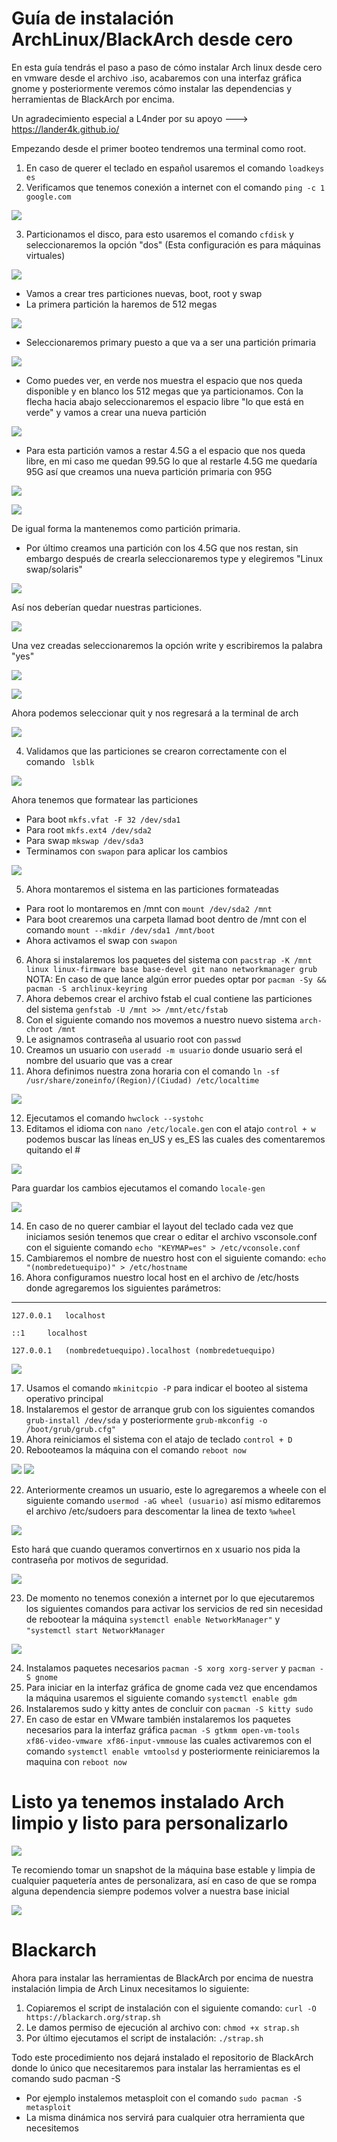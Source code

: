 # Guía de instalación ArchLinux/BlackArch desde cero

En esta guía tendrás el paso a paso de cómo instalar Arch linux desde cero en vmware desde el archivo .iso, acabaremos con una interfaz gráfica gnome y posteriormente veremos cómo instalar las dependencias y herramientas de BlackArch por encima. 

Un agradecimiento especial a L4nder por su apoyo ---> https://lander4k.github.io/

Empezando desde el primer booteo tendremos una terminal como root.

1) En caso de querer el teclado en español usaremos el comando ```loadkeys es```
2) Verificamos que tenemos conexión a internet con el comando ```ping -c 1 google.com```

![](https://github.com/ZLCube/ArchInstallGuide/blob/main/Contenido/ping.png)

3) Particionamos el disco, para esto usaremos el comando ```cfdisk``` y seleccionaremos la opción "dos" (Esta configuración es para máquinas virtuales)

![](https://github.com/ZLCube/ArchInstallGuide/blob/main/Contenido/cfdisk.png)

* Vamos a crear tres particiones nuevas, boot, root y swap
* La primera partición la haremos de 512 megas 

![](https://github.com/ZLCube/ArchInstallGuide/blob/main/Contenido/primera%20partición.png)

 * Seleccionaremos primary puesto a que va a ser una partición primaria

![](https://github.com/ZLCube/ArchInstallGuide/blob/main/Contenido/Tipo%20de%20partición.png)

 * Como puedes ver, en verde nos muestra el espacio que nos queda disponible y en blanco los 512 megas que ya particionamos. Con la flecha hacia abajo seleccionaremos el espacio libre "lo que está en verde" y vamos a crear una nueva partición 

![](https://github.com/ZLCube/ArchInstallGuide/blob/main/Contenido/neww.png)

* Para esta partición vamos a restar 4.5G a el espacio que nos queda libre, en mi caso me quedan 99.5G lo que al restarle 4.5G me quedaría 95G así que creamos una nueva partición primaria con 95G 

![](https://github.com/ZLCube/ArchInstallGuide/blob/main/Contenido/Espacio%20Disponible.png)

![](https://github.com/ZLCube/ArchInstallGuide/blob/main/Contenido/particion95.png)

De igual forma la mantenemos como partición primaria.
* Por último creamos una partición con los 4.5G que nos restan, sin embargo después de crearla seleccionaremos type y elegiremos "Linux swap/solaris"

![](https://github.com/ZLCube/ArchInstallGuide/blob/main/Contenido/swap.png)

 Así nos deberían quedar nuestras particiones.

![](https://github.com/ZLCube/ArchInstallGuide/blob/main/Contenido/4.5created.png)

 Una vez creadas seleccionaremos la opción write y escribiremos la palabra "yes" 

![](https://github.com/ZLCube/ArchInstallGuide/blob/main/Contenido/write.png) 

![](https://github.com/ZLCube/ArchInstallGuide/blob/main/Contenido/yes.png) 

Ahora podemos seleccionar quit y nos regresará a la terminal de arch 

![](https://github.com/ZLCube/ArchInstallGuide/blob/main/Contenido/quit.png)

4) Validamos que las particiones se crearon correctamente con el comando ``` lsblk```

![](https://github.com/ZLCube/ArchInstallGuide/blob/main/Contenido/lsblk.png)

Ahora tenemos que formatear las particiones
 * Para boot ```mkfs.vfat -F 32 /dev/sda1```
 * Para root ```mkfs.ext4 /dev/sda2```
 * Para swap ```mkswap /dev/sda3```
 * Terminamos con ```swapon``` para aplicar los cambios

![](https://github.com/ZLCube/ArchInstallGuide/blob/main/Contenido/formateodeparticones.png)

 5) Ahora montaremos el sistema en las particiones formateadas
* Para root lo montaremos en /mnt con ```mount /dev/sda2 /mnt```
* Para boot crearemos una carpeta llamad boot dentro de /mnt con el comando
```mount --mkdir /dev/sda1 /mnt/boot```
* Ahora activamos el swap con ```swapon```
6) Ahora si instalaremos los paquetes del sistema con 
```pacstrap -K /mnt linux linux-firmware base base-devel git nano networkmanager grub```
NOTA: En caso de que lance algún error puedes optar por ```pacman -Sy && pacman -S archlinux-keyring```
7) Ahora debemos crear el archivo fstab el cual contiene las particiones del sistema 
```genfstab -U /mnt >> /mnt/etc/fstab```
8) Con el siguiente comando nos movemos a nuestro nuevo sistema ```arch-chroot /mnt```
9) Le asignamos contraseña al usuario root con ```passwd```
10) Creamos un usuario con ```useradd -m usuario``` donde usuario será el nombre del usuario que vas a crear
11) Ahora definimos nuestra zona horaria con el comando
```ln -sf /usr/share/zoneinfo/(Region)/(Ciudad) /etc/localtime```

![](https://github.com/ZLCube/ArchInstallGuide/blob/main/Contenido/zonahoraria.png)

12) Ejecutamos el comando ```hwclock --systohc```
13) Editamos el idioma con ```nano /etc/locale.gen``` con el atajo ```control + w``` podemos buscar las líneas en_US y es_ES las cuales des comentaremos quitando el #

![](https://github.com/ZLCube/ArchInstallGuide/blob/main/Contenido/keymap.png)

Para guardar los cambios ejecutamos el comando ```locale-gen``` 

![](https://github.com/ZLCube/ArchInstallGuide/blob/main/Contenido/localegen.png)

14) En caso de no querer cambiar el layout del teclado cada vez que iniciamos sesión tenemos que crear o editar el archivo vsconsole.conf con el siguiente comando  ```echo "KEYMAP=es" > /etc/vconsole.conf```
15) Cambiaremos el nombre de nuestro host con el siguiente comando:
```echo "(nombredetuequipo)" > /etc/hostname``` 
16) Ahora configuramos nuestro local host en el archivo de /etc/hosts donde agregaremos los siguientes parámetros: 

------------------------------------------------------------------------------------
```
127.0.0.1 	localhost

::1		localhost

127.0.0.1	(nombredetuequipo).localhost (nombredetuequipo)
```

![](https://github.com/ZLCube/ArchInstallGuide/blob/main/Contenido/localhost.png)

17) Usamos el comando ```mkinitcpio -P``` para indicar el booteo al sistema operativo principal
18) Instalaremos el gestor de arranque grub con los siguientes comandos 
``` grub-install /dev/sda``` y posteriormente ```grub-mkconfig -o /boot/grub/grub.cfg"```
19) Ahora reiniciamos el sistema con el atajo de teclado ```control + D```
20) Rebooteamos la máquina con el comando ```reboot now```

![](https://github.com/ZLCube/ArchInstallGuide/blob/main/Contenido/grubb.png) ![](https://github.com/ZLCube/ArchInstallGuide/blob/main/Contenido/primerboot.png)

22)  Anteriormente creamos un usuario, este lo agregaremos a wheele con el siguiente comando 
```usermod -aG wheel (usuario)``` así mismo editaremos el archivo /etc/sudoers para descomentar la linea de texto ```%wheel``` 

![](https://github.com/ZLCube/ArchInstallGuide/blob/main/Contenido/wheel.png) 

Esto hará que cuando queramos convertirnos en x usuario nos pida la contraseña por motivos de seguridad.

![](https://github.com/ZLCube/ArchInstallGuide/blob/main/Contenido/uidcube.png)

23) De momento no tenemos conexión a internet por lo que ejecutaremos los siguientes comandos para activar los servicios de red sin necesidad de rebootear la máquina
```systemctl enable NetworkManager"``` y ```"systemctl start NetworkManager```

![](https://github.com/ZLCube/ArchInstallGuide/blob/main/Contenido/internetconfig.png)

24) Instalamos paquetes necesarios ```pacman -S xorg xorg-server``` y ```pacman -S gnome```
25) Para iniciar en la interfaz gráfica de gnome cada vez que encendamos la máquina usaremos el siguiente comando ```systemctl enable gdm```
26) Instalaremos sudo y kitty antes de concluir con ```pacman -S kitty sudo```
27) En caso de estar en VMware también instalaremos los paquetes necesarios para la interfaz gráfica 
```pacman -S gtkmm open-vm-tools xf86-video-vmware xf86-input-vmmouse``` las cuales activaremos con el comando ```systemctl enable vmtoolsd``` y posteriormente reiniciaremos la maquina con ```reboot now```

# Listo ya tenemos instalado Arch limpio y listo para personalizarlo 

![](https://github.com/ZLCube/ArchInstallGuide/blob/main/Contenido/gnaomebase.png)

Te recomiendo tomar un snapshot de la máquina base estable y limpia de cualquier paquetería antes de personalizara, así en caso de que se rompa alguna dependencia siempre podemos volver a nuestra base inicial

![](https://github.com/ZLCube/ArchInstallGuide/blob/main/Contenido/snapshot.png)


# Blackarch

Ahora para instalar las herramientas de BlackArch por encima de nuestra instalación limpia de Arch Linux necesitamos lo siguiente:

1) Copiaremos el script de instalación con el siguiente comando:
```curl -O https://blackarch.org/strap.sh```
2) Le damos permiso de ejecución al archivo con:
```chmod +x strap.sh```
3) Por último ejecutamos el script de instalación:
```./strap.sh```

Todo este procedimiento nos dejará instalado el repositorio de BlackArch donde lo único que necesitaremos para instalar las herramientas es el comando sudo pacman -S 
* Por ejemplo instalemos metasploit con el comando ```sudo pacman -S metasploit```
* La misma dinámica nos servirá para cualquier otra herramienta que necesitemos
